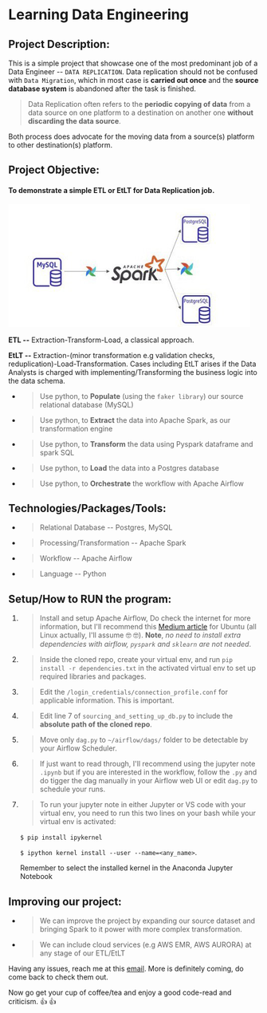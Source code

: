 # Learning Data Engineering

## Project Description:
This is a simple project that showcase one of the most predominant job of a Data Engineer -- `DATA REPLICATION`. Data replication should not be confused with `Data Migration`, which in most case is **carried out once** and the **source database system** is abandoned after the task is finished.

> Data Replication often refers to the **periodic copying of data** from a data source on one platform to a destination on another one **without discarding the data source**. 

Both process does advocate for the moving data from a source(s) platform to other destination(s) platform.

## Project Objective:

#### To demonstrate a simple ETL or EtLT for Data Replication job.
![FLOWCHART](/assets/flow.jpg)

**ETL --** Extraction-Transform-Load, a classical approach.

**EtLT --** Extraction-(minor transformation e.g validation checks, reduplication)-Load-Transformation. Cases including EtLT arises if the Data Analysts is charged with implementing/Transforming the business logic into the data schema.

* > Use python, to **Populate** (using the `faker library`) our source relational database (MySQL)

* > Use python, to **Extract** the data into Apache Spark, as our transformation engine

* > Use python, to **Transform** the data using Pyspark dataframe and spark SQL 

* > Use python, to **Load** the data into a Postgres database

* > Use python, to **Orchestrate** the workflow with Apache Airflow

## Technologies/Packages/Tools:
* > Relational Database -- Postgres, MySQL
* > Processing/Transformation -- Apache Spark
* > Workflow -- Apache Airflow
* > Language -- Python
  
## Setup/How to RUN the program:

1. > Install and setup Apache Airflow, Do check the internet for more information, but I'll recommend this [Medium article](https://link.medium.com/beMBbKPQxqb) for Ubuntu (all Linux actually, I'll assume :nerd_face: :nerd_face:). **Note**, _no need to install extra dependencies with airflow, `pyspark` and `sklearn` are not needed_.
   
2. > Inside the cloned repo, create your virtual env, and run `pip install -r dependencies.txt` in the activated virtual env to set up required libraries and packages.

3. > Edit the `/login_credentials/connection_profile.conf` for applicable information. This is important.

4. > Edit line 7 of `sourcing_and_setting_up_db.py` to include the **absolute path of the cloned repo**.

5. > Move only `dag.py` to `~/airflow/dags/` folder to be detectable by your Airflow Scheduler.
   
6. > If just want to read through, I'll recommend using the jupyter note `.ipynb` but if you are interested in the workflow, follow the `.py` and do tigger the dag manually in your Airflow web UI or edit `dag.py` to schedule your runs.
   
7. > To run your jupyter note in either Jupyter or VS code with your virtual env, you need to run this two lines on your bash while your virtual env is activated:
   
   `$ pip install ipykernel`
   
    `$ ipython kernel install --user --name=<any_name>`. 
    
    Remember to select the installed kernel in the Anaconda Jupyter Notebook

## Improving our project:
* > We can improve the project by expanding our source dataset and bringing Spark to it power with more complex transformation.
  
* > We can include cloud services (e.g AWS EMR, AWS AURORA) at any stage of our ETL/EtLT

Having any issues, reach me at this [email](oluwatobitobias@gmail.com). More is definitely coming, do come back to check them out.

Now go get your cup of coffee/tea and enjoy a good code-read and criticism. :+1: :+1:

